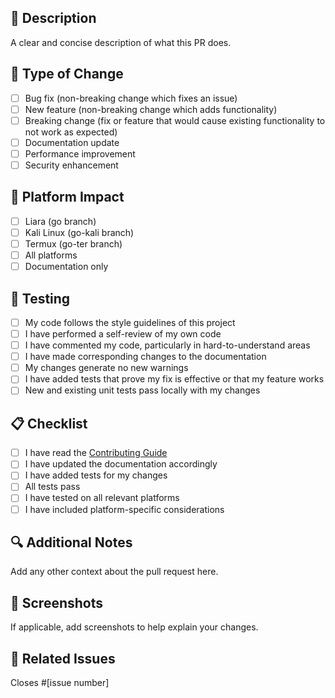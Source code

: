 ## 📝 Description
A clear and concise description of what this PR does.

## 🔄 Type of Change
- [ ] Bug fix (non-breaking change which fixes an issue)
- [ ] New feature (non-breaking change which adds functionality)
- [ ] Breaking change (fix or feature that would cause existing functionality to not work as expected)
- [ ] Documentation update
- [ ] Performance improvement
- [ ] Security enhancement

## 📱 Platform Impact
- [ ] Liara (go branch)
- [ ] Kali Linux (go-kali branch)
- [ ] Termux (go-ter branch)
- [ ] All platforms
- [ ] Documentation only

## 🧪 Testing
- [ ] My code follows the style guidelines of this project
- [ ] I have performed a self-review of my own code
- [ ] I have commented my code, particularly in hard-to-understand areas
- [ ] I have made corresponding changes to the documentation
- [ ] My changes generate no new warnings
- [ ] I have added tests that prove my fix is effective or that my feature works
- [ ] New and existing unit tests pass locally with my changes

## 📋 Checklist
- [ ] I have read the [Contributing Guide](docs/CONTRIBUTING.md)
- [ ] I have updated the documentation accordingly
- [ ] I have added tests for my changes
- [ ] All tests pass
- [ ] I have tested on all relevant platforms
- [ ] I have included platform-specific considerations

## 🔍 Additional Notes
Add any other context about the pull request here.

## 📸 Screenshots
If applicable, add screenshots to help explain your changes.

## 🔗 Related Issues
Closes #[issue number]